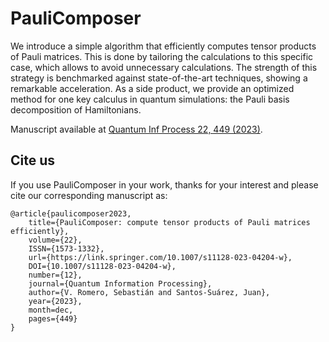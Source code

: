 # PauliComposer
We introduce a simple algorithm that efficiently computes tensor products of Pauli matrices. This is done by tailoring the calculations to this specific case, which allows to avoid unnecessary calculations. The strength of this strategy is benchmarked against state-of-the-art techniques, showing a remarkable acceleration. As a side product, we provide an optimized method for one key calculus in quantum simulations: the Pauli basis decomposition of Hamiltonians.

Manuscript available at [Quantum Inf Process 22, 449 (2023)](https://doi.org/10.1007/s11128-023-04204-w).

## Cite us

If you use PauliComposer in your work, thanks for your interest and please cite our corresponding manuscript as:
```
@article{paulicomposer2023, 
	title={PauliComposer: compute tensor products of Pauli matrices efficiently}, 
	volume={22}, 
	ISSN={1573-1332}, 
	url={https://link.springer.com/10.1007/s11128-023-04204-w}, 
	DOI={10.1007/s11128-023-04204-w}, 
	number={12}, 
	journal={Quantum Information Processing}, 
	author={V. Romero, Sebastián and Santos-Suárez, Juan}, 
	year={2023}, 
	month=dec, 
	pages={449}
}
```

